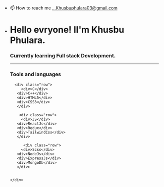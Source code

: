 
- 📫 How to reach me ...Khusbuphulara03@gmail.com

- <html>
  <style>

  .grid{
  display:flex;
  flex-direction:column;
  }

  .row{
  display:flex;
  flex-direction:row;
  
}
    
  </style>
  <body>
    <h1>Hello evryone! II'm Khusbu Phulara.</h1>
    <h3>Currently learning Full stack Development.</h3>
    <hr>
    <h3>Tools  and languages</h3>
    <div class="grid"
      >
      
      <div class="row">
         <div>C</div>
       <div>C++</div>
       <div>HTML5</div>
       <div>CSS3</div>
       </div>

        <div class="row">
         <div>JS</div>
       <div>ReactJs</div>
       <div>Redux</div>
       <div>TailwindCss</div>
       </div>

          <div class="row">
         <div>Scss</div>
       <div>NodeJs</div>
       <div>ExpressJs</div>
       <div>MongoDb</div>
       </div>
       
       
    </div>
  </body>
</html>

<!---
KhushiP098/KhushiP098 is a ✨ special ✨ repository because its `README.md` (this file) appears on your GitHub profile.
You can click the Preview link to take a look at your changes.
--->
